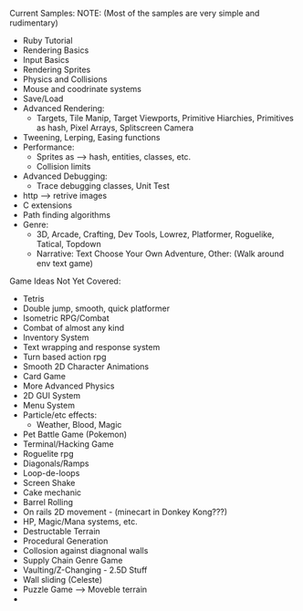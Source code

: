 Current Samples: NOTE: (Most of the samples are very simple and rudimentary)
- Ruby Tutorial
- Rendering Basics 
- Input Basics
- Rendering Sprites
- Physics and Collisions
- Mouse and coodrinate systems
- Save/Load
- Advanced Rendering: 
    - Targets, Tile Manip, Target Viewports, Primitive Hiarchies,
        Primitives as hash, Pixel Arrays, Splitscreen Camera
- Tweening, Lerping, Easing functions
- Performance:
    - Sprites as --> hash, entities, classes, etc.
    - Collision limits
- Advanced Debugging:
    - Trace debugging classes, Unit Test
- http --> retrive images
- C extensions
- Path finding algorithms 
- Genre: 
    - 3D, Arcade, Crafting, Dev Tools, Lowrez, Platformer, Roguelike, Tatical, Topdown
    - Narrative: Text Choose Your Own Adventure, Other: (Walk around env text game)
         

Game Ideas Not Yet Covered: 
- Tetris
- Double jump, smooth, quick platformer 
- Isometric RPG/Combat 
- Combat of almost any kind 
- Inventory System
- Text wrapping and response system
- Turn based action rpg 
- Smooth 2D Character Animations
- Card Game 
- More Advanced Physics 
- 2D GUI System
- Menu System
- Particle/etc effects:
    - Weather, Blood, Magic 
- Pet Battle Game (Pokemon)
- Terminal/Hacking Game
- Roguelite rpg 
- Diagonals/Ramps
- Loop-de-loops
- Screen Shake
- Cake mechanic 
- Barrel Rolling 
- On rails 2D movement - (minecart in Donkey Kong???)
- HP, Magic/Mana systems, etc. 
- Destructable Terrain 
- Procedural Generation 
- Collosion against diagnonal walls 
- Supply Chain Genre Game 
- Vaulting/Z-Changing - 2.5D Stuff 
- Wall sliding (Celeste)
- Puzzle Game --> Moveble terrain 
- 